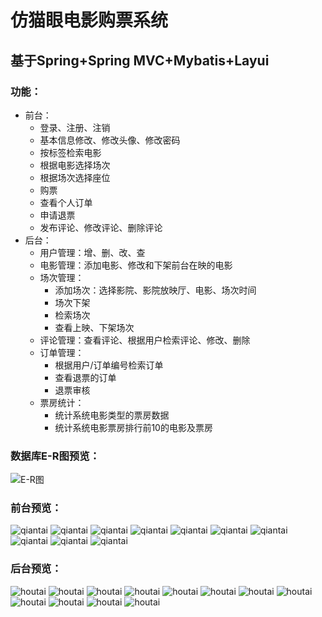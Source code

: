# 仿猫眼电影购票系统
## 基于Spring+Spring MVC+Mybatis+Layui
### 功能：
* 前台：
    * 登录、注册、注销
    * 基本信息修改、修改头像、修改密码
    * 按标签检索电影
    * 根据电影选择场次
    * 根据场次选择座位
    * 购票
    * 查看个人订单
    * 申请退票
    * 发布评论、修改评论、删除评论
* 后台：
    + 用户管理：增、删、改、查
    + 电影管理：添加电影、修改和下架前台在映的电影
    + 场次管理：
        - 添加场次：选择影院、影院放映厅、电影、场次时间
        - 场次下架
        - 检索场次
        - 查看上映、下架场次
    + 评论管理：查看评论、根据用户检索评论、修改、删除
    + 订单管理：
        - 根据用户/订单编号检索订单
        - 查看退票的订单
        - 退票审核
    + 票房统计：
        - 统计系统电影类型的票房数据
        - 统计系统电影票房排行前10的电影及票房<br>

### 数据库E-R图预览：

![E-R图](https://github.com/banbanzzz/Movie/tree/master/src/main/webapp/github/sql-er.png)

### 前台预览：
![qiantai](https://github.com/banbanzzz/Movie/blob/master/src/main/webapp/github/index.png)
![qiantai](https://github.com/banbanzzz/Movie/blob/master/src/main/webapp/github/电影.png)
![qiantai](https://github.com/banbanzzz/Movie/blob/master/src/main/webapp/github/详情.png)
![qiantai](https://github.com/banbanzzz/Movie/blob/master/src/main/webapp/github/选择影院.png)
![qiantai](https://github.com/banbanzzz/Movie/blob/master/src/main/webapp/github/选择场次.png)
![qiantai](https://github.com/banbanzzz/Movie/blob/master/src/main/webapp/github/选择位置.png)
![qiantai](https://github.com/banbanzzz/Movie/blob/master/src/main/webapp/github/pay.png)
![qiantai](https://github.com/banbanzzz/Movie/blob/master/src/main/webapp/github/success.png)
![qiantai](https://github.com/banbanzzz/Movie/blob/master/src/main/webapp/github/个人信息.png)
![qiantai](https://github.com/banbanzzz/Movie/blob/master/src/main/webapp/github/订单.png)
### 后台预览：
![houtai](https://github.com/banbanzzz/Movie/blob/master/src/main/webapp/github/user.png)
![houtai](https://github.com/banbanzzz/Movie/blob/master/src/main/webapp/github/movie.png)
![houtai](https://github.com/banbanzzz/Movie/blob/master/src/main/webapp/github/movieadd.png)
![houtai](https://github.com/banbanzzz/Movie/blob/master/src/main/webapp/github/updatemovie.png)
![houtai](https://github.com/banbanzzz/Movie/blob/master/src/main/webapp/github/eva.png)
![houtai](https://github.com/banbanzzz/Movie/blob/master/src/main/webapp/github/schedule1.png)
![houtai](https://github.com/banbanzzz/Movie/blob/master/src/main/webapp/github/schedule2.png)
![houtai](https://github.com/banbanzzz/Movie/blob/master/src/main/webapp/github/scheduleadd.png)
![houtai](https://github.com/banbanzzz/Movie/blob/master/src/main/webapp/github/order1.png)
![houtai](https://github.com/banbanzzz/Movie/blob/master/src/main/webapp/github/order2.png)
![houtai](https://github.com/banbanzzz/Movie/blob/master/src/main/webapp/github/order3.png)
![houtai](https://github.com/banbanzzz/Movie/blob/master/src/main/webapp/github/data.png)



